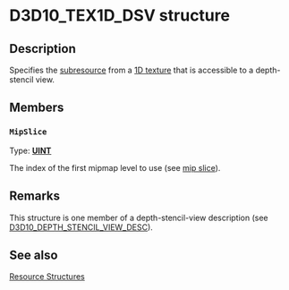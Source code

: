 # D3D10_TEX1D_DSV structure

## Description

Specifies the [subresource](https://learn.microsoft.com/windows/desktop/direct3d10/d3d10-graphics-programming-guide-resources-types) from a [1D texture](https://learn.microsoft.com/windows/desktop/direct3d10/d3d10-graphics-programming-guide-resources-types) that is accessible to a depth-stencil view.

## Members

### `MipSlice`

Type: **[UINT](https://learn.microsoft.com/windows/desktop/WinProg/windows-data-types)**

The index of the first mipmap level to use (see [mip slice](https://learn.microsoft.com/windows/desktop/direct3d10/d3d10-graphics-programming-guide-resources-types)).

## Remarks

This structure is one member of a depth-stencil-view description (see [D3D10_DEPTH_STENCIL_VIEW_DESC](https://learn.microsoft.com/windows/desktop/api/d3d10/ns-d3d10-d3d10_depth_stencil_view_desc)).

## See also

[Resource Structures](https://learn.microsoft.com/windows/desktop/direct3d10/d3d10-graphics-reference-resource-structures)